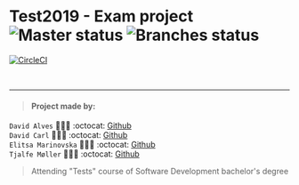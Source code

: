 # Test2019 - Exam project ![Master status](https://img.shields.io/circleci/token/b214da52c60dbdbf22dd90a9169c58a1f3a8a0aa/project/github/DavidCarl/test2019-exam/master.svg?label=master) ![Branches status](https://img.shields.io/circleci/token/b214da52c60dbdbf22dd90a9169c58a1f3a8a0aa/project/github/DavidCarl/test2019-exam.svg?label=branches)

[![CircleCI](https://circleci.com/gh/DavidCarl/test2019-exam/tree/master.svg?style=svg)](https://circleci.com/gh/DavidCarl/test2019-exam/tree/master)

</br>

___
> #### Project made by:   
`David Alves` 👨🏻‍💻 :octocat: [Github](https://github.com/davi7725) <br />
`David Carl` 👨🏻‍💻 :octocat: [Github](https://github.com/DavidCarl) <br />
`Elitsa Marinovska` 👩🏻‍💻 :octocat: [Github](https://github.com/elit0451) <br />
`Tjalfe Møller` 👨🏻‍💻 :octocat: [Github](https://github.com/Alfen321) <br />
> Attending "Tests" course of Software Development bachelor's degree
